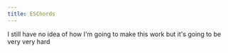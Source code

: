 ```yaml
---
title: ESChords
---
```

I still have no idea of how I'm going to make this work but it's going to be very very hard

